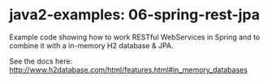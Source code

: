 # java2-examples: 06-spring-rest-jpa
Example code showing how to work RESTful WebServices in Spring and to combine it with a in-memory H2 database & JPA.

See the docs here: http://www.h2database.com/html/features.html#in_memory_databases

